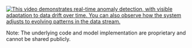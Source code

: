 [![This video demonstrates real-time anomaly detection, with visible adaptation to data drift over time. You can also observe how the system adjusts to evolving patterns in the data stream.](https://raw.githubusercontent.com/yourusername/yourrepository/main/assets/thumbnail.jpg)](https://vimeo.com/1074991688/e36268cd61)

Note: The underlying code and model implementation are proprietary and cannot be shared publicly.
